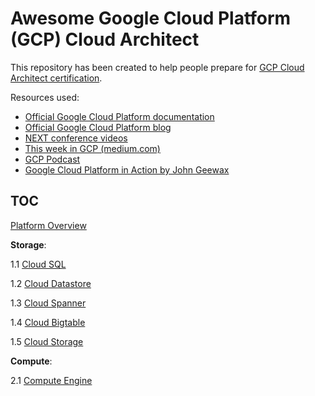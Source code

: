 # Awesome Google Cloud Platform (GCP) Cloud Architect

This repository has been created to help people prepare for [GCP Cloud Architect certification](https://cloud.google.com/certification/cloud-architect). 

Resources used: 
* [Official Google Cloud Platform documentation](https://cloud.google.com/docs/)
* [Official Google Cloud Platform blog](https://cloudplatform.googleblog.com/)
* [NEXT conference videos](https://www.youtube.com/watch?v=j_K1YoMHpbk&list=PLIivdWyY5sqI8RuUibiH8sMb1ExIw0lAR)
* [This week in GCP (medium.com)](https://medium.com/google-cloud/weekly/home)
* [GCP Podcast](https://www.gcppodcast.com/)
* [Google Cloud Platform in Action by John Geewax](https://www.manning.com/books/google-cloud-platform-in-action)

## TOC

[Platform Overview](00-gcp-overview.md)

**Storage**:

1.1 [Cloud SQL](01-1-cloud-sql.md)

1.2 [Cloud Datastore](01-2-cloud-datastore.md)

1.3 [Cloud Spanner](01-3-cloud-spanner.md)

1.4 [Cloud Bigtable](01-4-cloud-bigtable.md)

1.5 [Cloud Storage](01-5-cloud-storage.md)

**Compute**:

2.1 [Compute Engine](02-1-compute-engine.md)